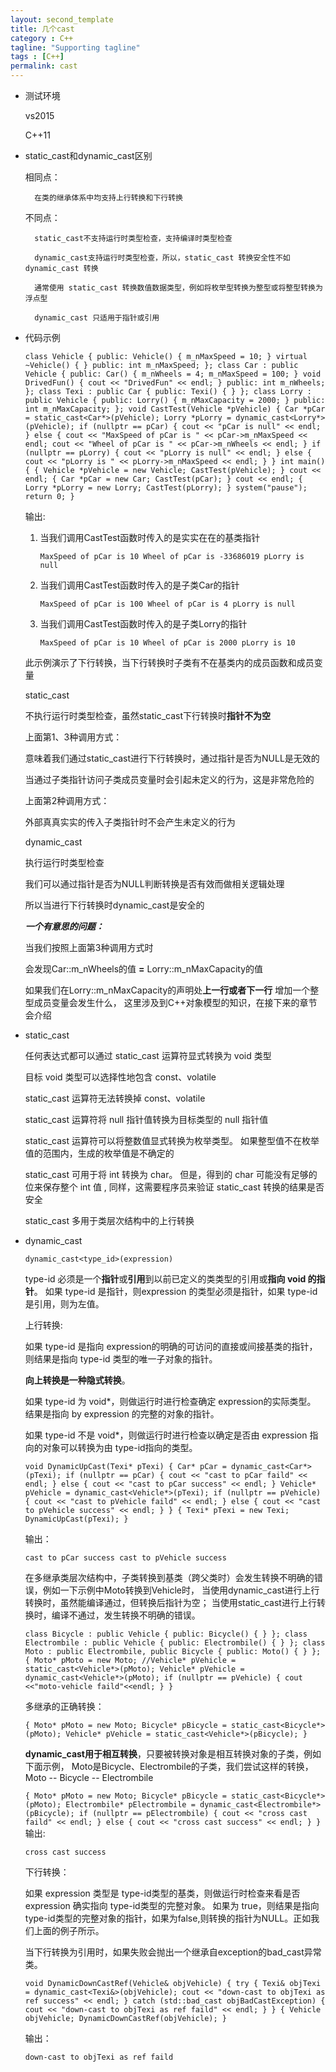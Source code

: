 ```yaml
---
layout: second_template
title: 几个cast
category : C++
tagline: "Supporting tagline"
tags : [C++]
permalink: cast
---
```


* 测试环境
	
	vs2015

	C++11	

* static_cast和dynamic_cast区别

	相同点：
	
		在类的继承体系中均支持上行转换和下行转换 

	不同点：
	
		static_cast不支持运行时类型检查，支持编译时类型检查
		
		dynamic_cast支持运行时类型检查，所以，static_cast 转换安全性不如 dynamic_cast 转换
		
		通常使用 static_cast 转换数值数据类型，例如将枚举型转换为整型或将整型转换为浮点型

		dynamic_cast 只适用于指针或引用

* 代码示例
	
	`
	class Vehicle
	{
	public:
		Vehicle()
		{
			m_nMaxSpeed = 10;
		}
		virtual ~Vehicle()
		{
		}
	public:
		int m_nMaxSpeed;
	};
	class Car : public Vehicle
	{
	public:
		Car()
		{
			m_nWheels = 4;
			m_nMaxSpeed = 100;
		}
		void DrivedFun()
		{
			cout << "DrivedFun" << endl;
		}
	public:
		int m_nWheels;
	};
	class Texi : public Car
	{
	public:
		Texi()
		{
		}
	};
	class Lorry : public Vehicle
	{
	public:
		Lorry()
		{
			m_nMaxCapacity = 2000;
		}
	public:
		int m_nMaxCapacity;
	};
	void CastTest(Vehicle *pVehicle)
	{
		Car *pCar = static_cast<Car*>(pVehicle);
		Lorry *pLorry = dynamic_cast<Lorry*>(pVehicle);
		if (nullptr == pCar)
		{
			cout << "pCar is null" << endl;
		}
		else
		{
			cout << "MaxSpeed of pCar is " << pCar->m_nMaxSpeed << endl;
			cout << "Wheel of pCar is " << pCar->m_nWheels << endl;
		}
		if (nullptr == pLorry)
		{
			cout << "pLorry is null" << endl;
		}
		else
		{
			cout << "pLorry is " << pLorry->m_nMaxSpeed << endl;
		}
	}
	int main()
	{
		{
			Vehicle *pVehicle = new Vehicle;
			CastTest(pVehicle);
		}
		cout << endl;
		{
			Car *pCar = new Car;
			CastTest(pCar);
		}
		cout << endl;
		{
			Lorry *pLorry = new Lorry;
			CastTest(pLorry);
		}
		system("pause");
		return 0;
	}
	`

	输出:

	1. 当我们调用CastTest函数时传入的是实实在在的基类指针

		`
		MaxSpeed of pCar is 10
		Wheel of pCar is -33686019
		pLorry is null
		`
	2. 当我们调用CastTest函数时传入的是子类Car的指针

		`
		MaxSpeed of pCar is 100
		Wheel of pCar is 4
		pLorry is null
		`
	3. 当我们调用CastTest函数时传入的是子类Lorry的指针

		`
		MaxSpeed of pCar is 10
		Wheel of pCar is 2000
		pLorry is 10
		`

	此示例演示了下行转换，当下行转换时子类有不在基类内的成员函数和成员变量

	static_cast 

	不执行运行时类型检查，虽然static_cast下行转换时**指针不为空**

	上面第1、3种调用方式：

	意味着我们通过static_cast进行下行转换时，通过指针是否为NULL是无效的

	当通过子类指针访问子类成员变量时会引起未定义的行为，这是非常危险的

	上面第2种调用方式：

	外部真真实实的传入子类指针时不会产生未定义的行为

	dynamic_cast

	执行运行时类型检查

	我们可以通过指针是否为NULL判断转换是否有效而做相关逻辑处理

	所以当进行下行转换时dynamic_cast是安全的

	***一个有意思的问题：***

	当我们按照上面第3种调用方式时

	会发现Car::m_nWheels的值 **=** Lorry::m_nMaxCapacity的值

	如果我们在Lorry::m_nMaxCapacity的声明处**上一行或者下一行**
	增加一个整型成员变量会发生什么，
	这里涉及到C++对象模型的知识，在接下来的章节会介绍

* static_cast

	任何表达式都可以通过 static_cast 运算符显式转换为 void 类型

	目标 void 类型可以选择性地包含 const、volatile

	static_cast 运算符无法转换掉 const、volatile

	static_cast 运算符将 null 指针值转换为目标类型的 null 指针值

	static_cast 运算符可以将整数值显式转换为枚举类型。 如果整型值不在枚举值的范围内，生成的枚举值是不确定的

	static_cast 可用于将 int 转换为 char。 但是，得到的 char 可能没有足够的位来保存整个 int 值 ,
	同样，这需要程序员来验证 static_cast 转换的结果是否安全

	static_cast 多用于类层次结构中的上行转换

* dynamic_cast
	
	`
	dynamic_cast<type_id>(expression)
	`

	type-id 必须是一个**指针**或**引用**到以前已定义的类类型的引用或**指向 void 的指针**。 
	如果 type-id 是指针，则expression 的类型必须是指针，如果 type-id 是引用，则为左值。

	上行转换:

	如果 type-id 是指向 expression的明确的可访问的直接或间接基类的指针，
	则结果是指向 type-id 类型的唯一子对象的指针。

	**向上转换是一种隐式转换**。

	如果 type-id 为 void*，则做运行时进行检查确定 expression的实际类型。 
	结果是指向 by expression 的完整的对象的指针。

	如果 type-id 不是 void*，则做运行时进行检查以确定是否由 expression 指向的对象可以转换为由 type-id指向的类型。

	`
	void DynamicUpCast(Texi* pTexi)
	{
		Car* pCar = dynamic_cast<Car*>(pTexi);
		if (nullptr == pCar)
		{
			cout << "cast to pCar faild" << endl;
		}
		else
		{
			cout << "cast to pCar success" << endl;
		}
		Vehicle* pVehicle = dynamic_cast<Vehicle*>(pTexi);
		if (nullptr == pVehicle)
		{
			cout << "cast to pVehicle faild" << endl;
		}
		else
		{
			cout << "cast to pVehicle success" << endl;
		}
	}
	{
		Texi* pTexi = new Texi;
		DynamicUpCast(pTexi);
	}
	`

	输出：

	`
	cast to pCar success
	cast to pVehicle success
	`

	在多继承类层次结构中，子类转换到基类（跨父类时）会发生转换不明确的错误，例如一下示例中Moto转换到Vehicle时，
	当使用dynamic_cast进行上行转换时，虽然能编译通过，但转换后指针为空；
	当使用static_cast进行上行转换时，编译不通过，发生转换不明确的错误。

	`
	class Bicycle : public Vehicle
	{
	public:
		Bicycle()
		{
		}
	};
	class Electrombile : public Vehicle
	{
	public:
		Electrombile()
		{
		}
	};
	class Moto : public Electrombile, public Bicycle
	{
	public:
		Moto()
		{
		}
	};
	{
		Moto* pMoto = new Moto;
		//Vehicle* pVehicle = static_cast<Vehicle*>(pMoto);
		Vehicle* pVehicle = dynamic_cast<Vehicle*>(pMoto);
		if (nullptr == pVehicle)
		{
			cout <<"moto-vehicle faild"<<endl;
		}
	}
	`

	多继承的正确转换：

	`
	{
		Moto* pMoto = new Moto;
		Bicycle* pBicycle = static_cast<Bicycle*>(pMoto);
		Vehicle* pVehicle = static_cast<Vehicle*>(pBicycle);
	}
	`

	**dynamic_cast用于相互转换**，只要被转换对象是相互转换对象的子类，例如下面示例，
	Moto是Bicycle、Electrombile的子类，我们尝试这样的转换，Moto -- Bicycle -- Electrombile

	`
	{
		Moto* pMoto = new Moto;
		Bicycle* pBicycle = static_cast<Bicycle*>(pMoto);
		Electrombile* pElectrombile = dynamic_cast<Electrombile*>(pBicycle);
		if (nullptr == pElectrombile)
		{
			cout << "cross cast faild" << endl;
		}
		else
		{
			cout << "cross cast success" << endl;
		}
	}
	`
	输出:

	`
	cross cast success
	`

	下行转换：

	如果 expression 类型是 type-id类型的基类，则做运行时检查来看是否 expression 确实指向 type-id类型的完整对象。 
	如果为 true，则结果是指向 type-id类型的完整对象的指针，如果为false,则转换的指针为NULL。正如我们上面的例子所示。

	当下行转换为引用时，如果失败会抛出一个继承自exception的bad_cast异常类。

	`
	void DynamicDownCastRef(Vehicle& objVehicle)
	{
		try
		{
			Texi& objTexi = dynamic_cast<Texi&>(objVehicle);
			cout << "down-cast to objTexi as ref success" << endl;
		}
		catch (std::bad_cast objBadCastException)
		{
			cout << "down-cast to objTexi as ref faild" << endl;
		}
	}
	{
		Vehicle objVehicle;
		DynamicDownCastRef(objVehicle);
	}
	`

	输出：

	`
	down-cast to objTexi as ref faild
	`
